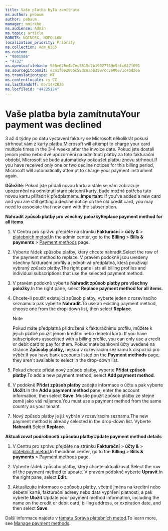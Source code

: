```yaml
---
title: Vaše platba byla zamítnuta
ms.author: pebaum
author: pebaum
manager: mnirkhe
ms.audience: Admin
ms.topic: article
ROBOTS: NOINDEX, NOFOLLOW
localization_priority: Priority
ms.collection: Adm_O365
ms.custom:
- "9001506"
- "4732"
ms.openlocfilehash: 986e625e4b7ec5615d2b19927749e5efc627f691
ms.sourcegitcommit: e3a1f96200bc58dc8a5b3597cc2600e71c4bd266
ms.translationtype: MT
ms.contentlocale: cs-CZ
ms.lasthandoff: 05/14/2020
ms.locfileid: "44225124"
---
```

# <a name="your-payment-was-declined"></a><span data-ttu-id="abd72-102">Vaše platba byla zamítnuta</span><span class="sxs-lookup"><span data-stu-id="abd72-102">Your payment was declined</span></span>

<span data-ttu-id="abd72-103">3 až 4 týdny po datu vystavení faktury se Microsoft několikrát pokusí strhnout vám z karty platbu.</span><span class="sxs-lookup"><span data-stu-id="abd72-103">Microsoft will attempt to charge your card multiple times in the 3-4 weeks after the invoice date.</span></span>  <span data-ttu-id="abd72-104">Pokud jste dostali jenom jedno nebo dvě upozornění na odmítnutí platby za toto fakturační období, Microsoft se bude automaticky pokoušet platbu znovu strhnout.</span><span class="sxs-lookup"><span data-stu-id="abd72-104">If you have received only one or two decline notices for this billing period, Microsoft will automatically attempt to charge your payment instrument again.</span></span>  

<span data-ttu-id="abd72-105">**Důležité**: Pokud jste přidali novou kartu a stále se vám zobrazuje upozornění na odmítnutí staré platební karty, bude možná potřeba tuto novou kartu přiřadit k předplatnému.</span><span class="sxs-lookup"><span data-stu-id="abd72-105">**Important**: If you've added a new card and you are still getting a decline notice on the old credit card, you may need to associate that new card with the subscription.</span></span>

<span data-ttu-id="abd72-106">**Nahradit způsob platby pro všechny položky**</span><span class="sxs-lookup"><span data-stu-id="abd72-106">**Replace payment method for all items**</span></span>

1. <span data-ttu-id="abd72-107">V Centru pro správu přejděte na stránku **Fakturační**  >  **účty &**  >  [platebních metod.](https://go.microsoft.com/fwlink/p/?linkid=2018806)</span><span class="sxs-lookup"><span data-stu-id="abd72-107">In the admin center, go to the **Billing** > **Bills & payments** > [Payment methods](https://go.microsoft.com/fwlink/p/?linkid=2018806) page.</span></span>

2. <span data-ttu-id="abd72-108">Vyberte řádek způsobu platby, který chcete nahradit.</span><span class="sxs-lookup"><span data-stu-id="abd72-108">Select the row of the payment method to replace.</span></span> <span data-ttu-id="abd72-109">V pravém podokně jsou uvedeny všechny fakturační profily a jednotlivá předplatná, která používají vybraný způsob platby.</span><span class="sxs-lookup"><span data-stu-id="abd72-109">The right pane lists all billing profiles and individual subscriptions that use the selected payment method.</span></span>

3. <span data-ttu-id="abd72-110">V pravém podokně vyberte **Nahradit způsob platby pro všechny položky**.</span><span class="sxs-lookup"><span data-stu-id="abd72-110">In the right pane, select **Replace payment method for all items**.</span></span>

4. <span data-ttu-id="abd72-111">Chcete-li použít existující způsob platby, vyberte jeden z rozevíracího seznamu a pak vyberte **Nahradit**.</span><span class="sxs-lookup"><span data-stu-id="abd72-111">To use an existing payment method, choose one from the drop-down list, then select **Replace**.</span></span>

    > [!NOTE]
    > <span data-ttu-id="abd72-112">Pokud máte předplatná přidružená k fakturačnímu profilu, můžete k jejich platbě použít jenom kreditní nebo debetní kartu.</span><span class="sxs-lookup"><span data-stu-id="abd72-112">If you have subscriptions associated with a billing profile, you can only use a credit or debit card to pay for them.</span></span> <span data-ttu-id="abd72-113">Pokud máte bankovní účty uvedené na stránce **Způsoby platby,** nejsou v rozevíracím seznamu k dispozici pro výběr.</span><span class="sxs-lookup"><span data-stu-id="abd72-113">If you have bank accounts listed on the **Payment methods** page, they aren't available to select in the drop-down list.</span></span>

5. <span data-ttu-id="abd72-114">Pokud chcete přidat nový způsob platby, vyberte **Přidat způsob platby**.</span><span class="sxs-lookup"><span data-stu-id="abd72-114">To add a new payment method, select **Add payment method**.</span></span>

6. <span data-ttu-id="abd72-115">V podokně **Přidat způsob platby** zadejte informace o účtu a pak vyberte **Uložit**.</span><span class="sxs-lookup"><span data-stu-id="abd72-115">In the **Add a payment method** pane, enter the account information, then select **Save**.</span></span> <span data-ttu-id="abd72-116">Musíte použít způsob platby ze stejné země jako váš nájemce.</span><span class="sxs-lookup"><span data-stu-id="abd72-116">You must use a payment method from the same country as your tenant.</span></span>

7. <span data-ttu-id="abd72-117">Nový způsob platby je již vybrán v rozevíracím seznamu.</span><span class="sxs-lookup"><span data-stu-id="abd72-117">The new payment method is already selected in the drop-down list.</span></span> <span data-ttu-id="abd72-118">Vyberte **Nahradit**.</span><span class="sxs-lookup"><span data-stu-id="abd72-118">Select **Replace**.</span></span>

<span data-ttu-id="abd72-119">**Aktualizovat podrobnosti způsobu platby**</span><span class="sxs-lookup"><span data-stu-id="abd72-119">**Update payment method details**</span></span>

1. <span data-ttu-id="abd72-120">V Centru pro správu přejděte na stránku **Fakturační**  >  **účty &**  >  [platebních metod.](https://go.microsoft.com/fwlink/p/?linkid=2018806)</span><span class="sxs-lookup"><span data-stu-id="abd72-120">In the admin center, go to the **Billing** > **Bills & payments** > [Payment methods](https://go.microsoft.com/fwlink/p/?linkid=2018806) page.</span></span>

2. <span data-ttu-id="abd72-121">Vyberte řádek způsobu platby, který chcete aktualizovat.</span><span class="sxs-lookup"><span data-stu-id="abd72-121">Select the row of the payment method to update.</span></span> <span data-ttu-id="abd72-122">V pravém podokně vyberte **Upravit**.</span><span class="sxs-lookup"><span data-stu-id="abd72-122">In the right pane, select **Edit**.</span></span>

3. <span data-ttu-id="abd72-123">Aktualizujte informace o způsobu platby, včetně jména na kreditní nebo debetní kartě, fakturační adresy nebo data vypršení platnosti, a pak vyberte **Uložit**.</span><span class="sxs-lookup"><span data-stu-id="abd72-123">Update your payment method information, including the name on the credit or debit card, billing address, or expiration date, and then select **Save**.</span></span>

<span data-ttu-id="abd72-124">Další informace najdete v [tématu Správa platebních metod](https://docs.microsoft.com/microsoft-365/commerce/billing-and-payments/manage-payment-methods).</span><span class="sxs-lookup"><span data-stu-id="abd72-124">To learn more, see [Manage payment methods](https://docs.microsoft.com/microsoft-365/commerce/billing-and-payments/manage-payment-methods).</span></span>